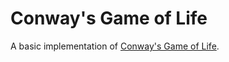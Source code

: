 # Conway's Game of Life

A basic implementation of [Conway's Game of Life](https://en.wikipedia.org/wiki/Conway%27s_Game_of_Life).
